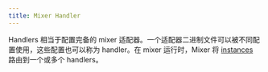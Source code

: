 ```yaml
---
title: Mixer Handler
---
```

Handlers 相当于配置完备的 mixer 适配器。一个适配器二进制文件可以被不同配置使用，这些配置也可以称为 handler。在 mixer 运行时，Mixer 将 [instances](#mixer-instance) 路由到一个或多个 handlers。
